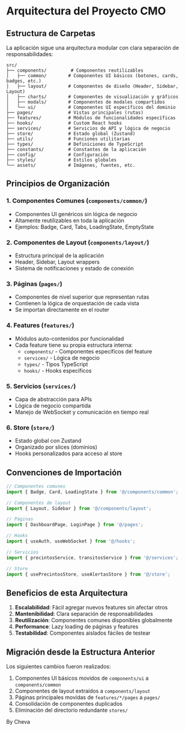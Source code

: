 # Arquitectura del Proyecto CMO

## Estructura de Carpetas

La aplicación sigue una arquitectura modular con clara separación de responsabilidades:

```
src/
├── components/         # Componentes reutilizables
│   ├── common/        # Componentes UI básicos (botones, cards, badges, etc.)
│   ├── layout/        # Componentes de diseño (Header, Sidebar, Layout)
│   ├── charts/        # Componentes de visualización y gráficos
│   ├── modals/        # Componentes de modales compartidos
│   └── ui/            # Componentes UI específicos del dominio
├── pages/             # Vistas principales (rutas)
├── features/          # Módulos de funcionalidades específicas
├── hooks/             # Custom React hooks
├── services/          # Servicios de API y lógica de negocio
├── store/             # Estado global (Zustand)
├── utils/             # Funciones utilitarias
├── types/             # Definiciones de TypeScript
├── constants/         # Constantes de la aplicación
├── config/            # Configuración
├── styles/            # Estilos globales
└── assets/            # Imágenes, fuentes, etc.
```

## Principios de Organización

### 1. **Componentes Comunes** (`components/common/`)
- Componentes UI genéricos sin lógica de negocio
- Altamente reutilizables en toda la aplicación
- Ejemplos: Badge, Card, Tabs, LoadingState, EmptyState

### 2. **Componentes de Layout** (`components/layout/`)
- Estructura principal de la aplicación
- Header, Sidebar, Layout wrappers
- Sistema de notificaciones y estado de conexión

### 3. **Páginas** (`pages/`)
- Componentes de nivel superior que representan rutas
- Contienen la lógica de orquestación de cada vista
- Se importan directamente en el router

### 4. **Features** (`features/`)
- Módulos auto-contenidos por funcionalidad
- Cada feature tiene su propia estructura interna:
  - `components/` - Componentes específicos del feature
  - `services/` - Lógica de negocio
  - `types/` - Tipos TypeScript
  - `hooks/` - Hooks específicos

### 5. **Servicios** (`services/`)
- Capa de abstracción para APIs
- Lógica de negocio compartida
- Manejo de WebSocket y comunicación en tiempo real

### 6. **Store** (`store/`)
- Estado global con Zustand
- Organizado por slices (dominios)
- Hooks personalizados para acceso al store

## Convenciones de Importación

```typescript
// Componentes comunes
import { Badge, Card, LoadingState } from '@/components/common';

// Componentes de layout
import { Layout, Sidebar } from '@/components/layout';

// Páginas
import { DashboardPage, LoginPage } from '@/pages';

// Hooks
import { useAuth, useWebSocket } from '@/hooks';

// Servicios
import { precintosService, transitosService } from '@/services';

// Store
import { usePrecintosStore, useAlertasStore } from '@/store';
```

## Beneficios de esta Arquitectura

1. **Escalabilidad**: Fácil agregar nuevos features sin afectar otros
2. **Mantenibilidad**: Clara separación de responsabilidades
3. **Reutilización**: Componentes comunes disponibles globalmente
4. **Performance**: Lazy loading de páginas y features
5. **Testabilidad**: Componentes aislados fáciles de testear

## Migración desde la Estructura Anterior

Los siguientes cambios fueron realizados:

1. Componentes UI básicos movidos de `components/ui` a `components/common`
2. Componentes de layout extraídos a `components/layout`
3. Páginas principales movidas de `features/*/pages` a `pages/`
4. Consolidación de componentes duplicados
5. Eliminación del directorio redundante `stores/`

By Cheva